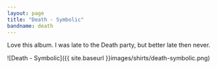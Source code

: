 ```yaml
---
layout: page
title: "Death - Symbolic"
bandname: death
---
```


Love this album. I was late to the Death party, but better late then never.

![Death - Symbolic]({{ site.baseurl }}images/shirts/death-symbolic.png)
